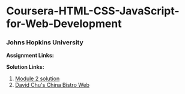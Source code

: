 # Coursera-HTML-CSS-JavaScript-for-Web-Development
### Johns Hopkins University

**Assignment Links:**

**Solution Links:**
1. [Module 2 solution](https://baothi250501.github.io/Coursera-Web-Assignment/module2-solution/index.html)
2. [David Chu's China Bistro Web](https://baothi250501.github.io/Coursera-Web-Assignment/David-Chu's-China-Bistro/index.html)
